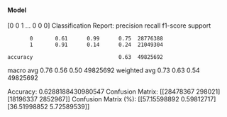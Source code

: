 #### Model
[0 0 1 ... 0 0 0]
Classification Report:
              precision    recall  f1-score   support

           0       0.61      0.99      0.75  28776388
           1       0.91      0.14      0.24  21049304

    accuracy                           0.63  49825692
   macro avg       0.76      0.56      0.50  49825692
weighted avg       0.73      0.63      0.54  49825692

Accuracy: 0.6288188430980547
Confusion Matrix:
[[28478367   298021]
 [18196337  2852967]]
Confusion Matrix (%):
[[57.15598892  0.59812717]
 [36.51998852  5.72589539]]
